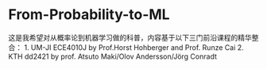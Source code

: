 # From-Probability-to-ML
这是我希望对从概率论到机器学习做的科普，内容基于以下三门前沿课程的精华整合：  1. UM-JI ECE4010J by Prof.Horst Hohberger and Prof. Runze Cai 2. KTH dd2421 by prof. Atsuto Maki/Olov Andersson/Jörg Conradt
